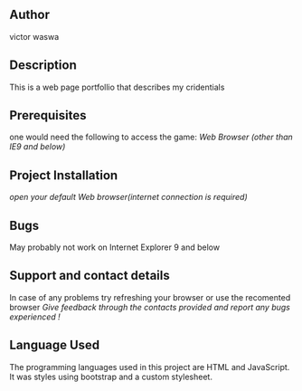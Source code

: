 ## Author
 victor waswa

## Description
This is a web page portfollio that describes my cridentials

## Prerequisites
one would need the following to access the game:
  _Web Browser (other than IE9 and below)_


## Project Installation

*open your default Web browser(internet connection is required)*

## Bugs
May probably not work on Internet Explorer 9 and below

## Support and contact details
In case of any problems try refreshing your browser or use the recomented browser
*Give feedback through the contacts provided and report any bugs experienced !*

## Language Used
The programming languages used in this project are HTML and JavaScript. It was styles using bootstrap and a custom stylesheet.